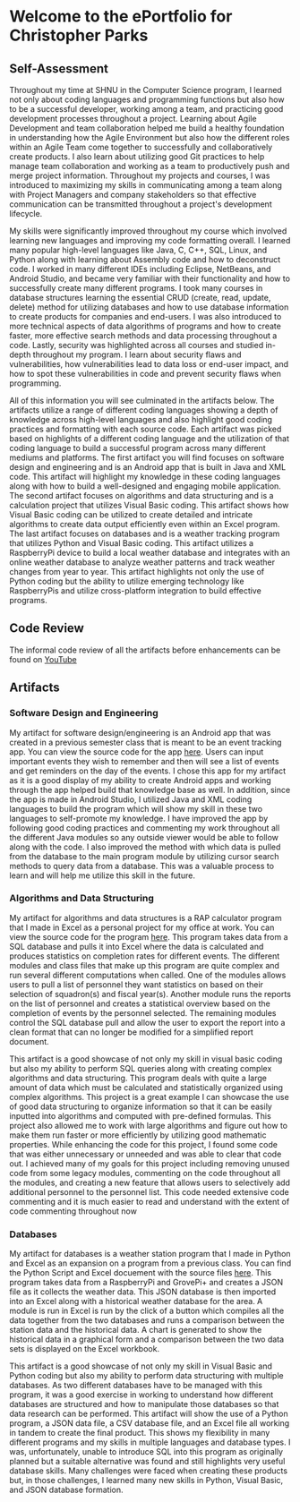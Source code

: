# Welcome to the ePortfolio for Christopher Parks


## Self-Assessment

Throughout my time at SHNU in the Computer Science program, I learned not only about coding languages and programming functions but also how to be a successful developer, working among a team, and practicing good development processes throughout a project.  Learning about Agile Development and team collaboration helped me build a healthy foundation in understanding how the Agile Environment but also how the different roles within an Agile Team come together to successfully and collaboratively create products.  I also learn about utilizing good Git practices to help manage team collaboration and working as a team to productively push and merge project information.  Throughout my projects and courses, I was introduced to maximizing my skills in communicating among a team along with Project Managers and company stakeholders so that effective communication can be transmitted throughout a project's development lifecycle.

My skills were significantly improved throughout my course which involved learning new languages and improving my code formatting overall.  I learned many popular high-level languages like Java, C, C++, SQL, Linux, and Python along with learning about Assembly code and how to deconstruct code.  I worked in many different IDEs including Eclipse, NetBeans, and Android Studio, and became very familiar with their functionality and how to successfully create many different programs.  I took many courses in database structures learning the essential CRUD (create, read, update, delete) method for utilizing databases and how to use database information to create products for companies and end-users.  I was also introduced to more technical aspects of data algorithms of programs and how to create faster, more effective search methods and data processing throughout a code.  Lastly, security was highlighted across all courses and studied in-depth throughout my program.  I learn about security flaws and vulnerabilities, how vulnerabilities lead to data loss or end-user impact, and how to spot these vulnerabilities in code and prevent security flaws when programming.

All of this information you will see culminated in the artifacts below.  The artifacts utilize a range of different coding languages showing a depth of knowledge across high-level languages and also highlight good coding practices and formatting with each source code.  Each artifact was picked based on highlights of a different coding language and the utilization of that coding language to build a successful program across many different mediums and platforms.  The first artifact you will find focuses on software design and engineering and is an Android app that is built in Java and XML code.  This artifact will highlight my knowledge in these coding languages along with how to build a well-designed and engaging mobile application.  The second artifact focuses on algorithms and data structuring and is a calculation project that utilizes Visual Basic coding.  This artifact shows how Visual Basic coding can be utilized to create detailed and intricate algorithms to create data output efficiently even within an Excel program.  The last artifact focuses on databases and is a weather tracking program that utilizes Python and Visual Basic coding.  This artifact utilizes a RaspberryPi device to build a local weather database and integrates with an online weather database to analyze weather patterns and track weather changes from year to year.  This artifact highlights not only the use of Python coding but the ability to utilize emerging technology like RaspberryPis and utilize cross-platform integration to build effective programs.

## Code Review

The informal code review of all the artifacts before enhancements can be found on [YouTube](https://www.youtube.com/watch?v=LO5R9o2_AcE)

## Artifacts

### Software Design and Engineering
My artifact for software design/engineering is an Android app that was created in a previous semester class that is meant to be an event tracking app.   You can view the source code for the app [here](https://github.com/chrislparks7/ePortfolio/blob/master/Event%20Tracking%20App%20(Software%20Design%20and%20Engineering).zip). Users can input important events they wish to remember and then will see a list of events and get reminders on the day of the events.  I chose this app for my artifact as it is a good display of my ability to create Android apps and working through the app helped build that knowledge base as well.  In addition, since the app is made in Android Studio, I utilized Java and XML coding languages to build the program which will show my skill in these two languages to self-promote my knowledge.  I have improved the app by following good coding practices and commenting my work throughout all the different Java modules so any outside viewer would be able to follow along with the code.  I also improved the method with which data is pulled from the database to the main program module by utilizing cursor search methods to query data from a database.  This was a valuable process to learn and will help me utilize this skill in the future. 

### Algorithms and Data Structuring
My artifact for algorithms and data structures is a RAP calculator program that I made in Excel as a personal project for my office at work.  You can view the source code for the program [here](https://github.com/chrislparks7/ePortfolio/blob/master/RAP%20Calculator%20(Algorithm%20and%20Data%20Structures).zip).  This program takes data from a SQL database and pulls it into Excel where the data is calculated and produces statistics on completion rates for different events.  The different modules and class files that make up this program are quite complex and run several different computations when called.  One of the modules allows users to pull a list of personnel they want statistics on based on their selection of squadron(s) and fiscal year(s).  Another module runs the reports on the list of personnel and creates a statistical overview based on the completion of events by the personnel selected.  The remaining modules control the SQL database pull and allow the user to export the report into a clean format that can no longer be modified for a simplified report document. 
	
This artifact is a good showcase of not only my skill in visual basic coding but also my ability to perform SQL queries along with creating complex algorithms and data structuring.  This program deals with quite a large amount of data which must be calculated and statistically organized using complex algorithms.  This project is a great example I can showcase the use of good data structuring to organize information so that it can be easily inputted into algorithms and computed with pre-defined formulas.  This project also allowed me to work with large algorithms and figure out how to make them run faster or more efficiently by utilizing good mathematic properties. While enhancing the code for this project, I found some code that was either unnecessary or unneeded and was able to clear that code out.  I achieved many of my goals for this project including removing unused code from some legacy modules, commenting on the code throughout all the modules, and creating a new feature that allows users to selectively add additional personnel to the personnel list.  This code needed extensive code commenting and it is much easier to read and understand with the extent of code commenting throughout now

### Databases
My artifact for databases is a weather station program that I made in Python and Excel as an expansion on a program from a previous class.  You can find the Python Script and Excel docuement with the source files [here](https://github.com/chrislparks7/ePortfolio/blob/master/Weather%20Analysis%20(Databases).zip). This program takes data from a RaspberryPi and GrovePi+ and creates a JSON file as it collects the weather data.  This JSON database is then imported into an Excel along with a historical weather database for the area.  A module is run in Excel is run by the click of a button which compiles all the data together from the two databases and runs a comparison between the station data and the historical data.  A chart is generated to show the historical data in a graphical form and a comparison between the two data sets is displayed on the Excel workbook.  
	
This artifact is a good showcase of not only my skill in Visual Basic and Python coding but also my ability to perform data structuring with multiple databases.  As two different databases have to be managed with this program, it was a good exercise in working to understand how different databases are structured and how to manipulate those databases so that data research can be performed.  This artifact will show the use of a Python program, a JSON data file, a CSV database file, and an Excel file all working in tandem to create the final product.  This shows my flexibility in many different programs and my skills in multiple languages and database types.  I was, unfortunately, unable to introduce SQL into this program as originally planned but a suitable alternative was found and still highlights very useful database skills.  Many challenges were faced when creating these products but, in those challenges, I learned many new skills in Python, Visual Basic, and JSON database formation.
